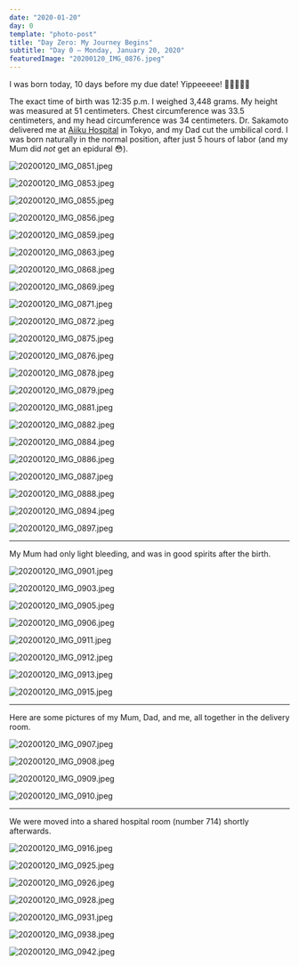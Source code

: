 ```yaml
---
date: "2020-01-20"
day: 0
template: "photo-post"
title: "Day Zero: My Journey Begins"
subtitle: "Day 0 – Monday, January 20, 2020"
featuredImage: "20200120_IMG_0876.jpeg"
---
```


I was born today, 10 days before my due date! Yippeeeee! 🐣👶🍾🎉🎊

The exact time of birth was 12:35 p.m. I weighed 3,448 grams. My height was measured at 51 centimeters. Chest circumference was 33.5 centimeters, and my head circumference was 34 centimeters. Dr. Sakamoto delivered me at <a href="http://www.aiiku.net/international/">Aiiku Hospital</a> in Tokyo, and my Dad cut the umbilical cord. I was born naturally in the normal position, after just 5 hours of labor (and my Mum did <em>not</em> get an epidural 😳).

![20200120_IMG_0851.jpeg](20200120_IMG_0851.jpeg)

![20200120_IMG_0853.jpeg](20200120_IMG_0853.jpeg)

![20200120_IMG_0855.jpeg](20200120_IMG_0855.jpeg)

![20200120_IMG_0856.jpeg](20200120_IMG_0856.jpeg)

![20200120_IMG_0859.jpeg](20200120_IMG_0859.jpeg)

![20200120_IMG_0863.jpeg](20200120_IMG_0863.jpeg)

![20200120_IMG_0868.jpeg](20200120_IMG_0868.jpeg)

![20200120_IMG_0869.jpeg](20200120_IMG_0869.jpeg)

![20200120_IMG_0871.jpeg](20200120_IMG_0871.jpeg)

![20200120_IMG_0872.jpeg](20200120_IMG_0872.jpeg)

![20200120_IMG_0875.jpeg](20200120_IMG_0875.jpeg)

![20200120_IMG_0876.jpeg](20200120_IMG_0876.jpeg)

![20200120_IMG_0878.jpeg](20200120_IMG_0878.jpeg)

![20200120_IMG_0879.jpeg](20200120_IMG_0879.jpeg)

![20200120_IMG_0881.jpeg](20200120_IMG_0881.jpeg)

![20200120_IMG_0882.jpeg](20200120_IMG_0882.jpeg)

![20200120_IMG_0884.jpeg](20200120_IMG_0884.jpeg)

![20200120_IMG_0886.jpeg](20200120_IMG_0886.jpeg)

![20200120_IMG_0887.jpeg](20200120_IMG_0887.jpeg)

![20200120_IMG_0888.jpeg](20200120_IMG_0888.jpeg)

![20200120_IMG_0894.jpeg](20200120_IMG_0894.jpeg)

![20200120_IMG_0897.jpeg](20200120_IMG_0897.jpeg)

<hr />

My Mum had only light bleeding, and was in good spirits after the birth.

![20200120_IMG_0901.jpeg](20200120_IMG_0901.jpeg)

![20200120_IMG_0903.jpeg](20200120_IMG_0903.jpeg)

![20200120_IMG_0905.jpeg](20200120_IMG_0905.jpeg)

![20200120_IMG_0906.jpeg](20200120_IMG_0906.jpeg)

![20200120_IMG_0911.jpeg](20200120_IMG_0911.jpeg)

![20200120_IMG_0912.jpeg](20200120_IMG_0912.jpeg)

![20200120_IMG_0913.jpeg](20200120_IMG_0913.jpeg)

![20200120_IMG_0915.jpeg](20200120_IMG_0915.jpeg)

<hr />

Here are some pictures of my Mum, Dad, and me, all together in the delivery room.

![20200120_IMG_0907.jpeg](20200120_IMG_0907.jpeg)

![20200120_IMG_0908.jpeg](20200120_IMG_0908.jpeg)

![20200120_IMG_0909.jpeg](20200120_IMG_0909.jpeg)

![20200120_IMG_0910.jpeg](20200120_IMG_0910.jpeg)

<hr />

We were moved into a shared hospital room (number 714) shortly afterwards.

![20200120_IMG_0916.jpeg](20200120_IMG_0916.jpeg)

![20200120_IMG_0925.jpeg](20200120_IMG_0925.jpeg)

![20200120_IMG_0926.jpeg](20200120_IMG_0926.jpeg)

![20200120_IMG_0928.jpeg](20200120_IMG_0928.jpeg)

![20200120_IMG_0931.jpeg](20200120_IMG_0931.jpeg)

![20200120_IMG_0938.jpeg](20200120_IMG_0938.jpeg)

![20200120_IMG_0942.jpeg](20200120_IMG_0942.jpeg)
